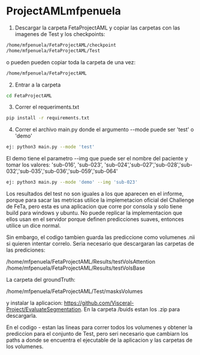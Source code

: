# ProjectAMLmfpenuela

1. Descargar la carpeta FetaProjectAML y copiar las carpetas con las imagenes de Test y los checkpoints:
```bash
/home/mfpenuela/FetaProjectAML/checkpoint
/home/mfpenuela/FetaProjectAML/Test
```

o pueden pueden copiar toda la carpeta de una vez:
```bash
/home/mfpenuela/FetaProjectAML
```
2. Entrar a la carpeta 
```bash
cd FetaProjectAML
```
3. Correr el requeriments.txt
```bash
pip install -r requirements.txt
```
4. Correr el archivo main.py donde el argumento --mode puede ser 'test' o 'demo'
```bash
ej: python3 main.py --mode 'test'
```
El demo tiene el parametro --img que puede ser el nombre del paciente y tomar los valores: 'sub-016', 'sub-023', 'sub-024','sub-027','sub-028','sub-032','sub-035','sub-036','sub-059','sub-064'
```bash
ej: python3 main.py --mode 'demo' --img 'sub-023'
```

Los resultados del test no son iguales a los que aparecen en el informe, porque para sacar las metricas utilice la implemetacion oficial del Challenge de FeTa, pero esta es una aplicacion que corre por consola y solo tiene build para windows y ubuntu. No puede replicar la implementacion que ellos usan en el servidor porque definen predicciones suaves, entonces utilice un dice normal. 

Sin embargo, el codigo tambien guarda las prediccione como volumenes .nii si quieren intentar correlo. Seria necesario que descargaran las carpetas de las prediciones:

/home/mfpenuela/FetaProjectAML/Results/testVolsAttention
/home/mfpenuela/FetaProjectAML/Results/testVolsBase

La carpeta del groundTruth:

/home/mfpenuela/FetaProjectAML/Test/masksVolumes

y instalar la aplicacion: https://github.com/Visceral-Project/EvaluateSegmentation. En la carpeta /buids estan los .zip para descargarla. 

En el codigo - estan las lineas para correr todos los volumenes y obtener la prediccion para el conjunto de Test, pero seri necesario que cambiarn los paths a donde se encuentra el ejecutable de la aplicacion y las carpetas de los volumenes. 

